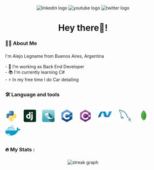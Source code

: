 ###

<div align="center">
  <img src="https://img.shields.io/static/v1?message=LinkedIn&logo=linkedin&label=&color=0077B5&logoColor=white&labelColor=&style=for-the-badge" height="25" alt="linkedin logo"  />
  <img src="https://img.shields.io/static/v1?message=Youtube&logo=youtube&label=&color=FF0000&logoColor=white&labelColor=&style=for-the-badge" height="25" alt="youtube logo"  />
  <img src="https://img.shields.io/static/v1?message=Twitter&logo=twitter&label=&color=1DA1F2&logoColor=white&labelColor=&style=for-the-badge" height="25" alt="twitter logo"  />
</div>

###

###

<h1 align="center">Hey there👋! </h1>

###

<h3 align="left">👩‍💻  About Me</h3>

###

<p align="left">I'm Alejo Legname from Buenos Aires, Argentina<br><br>- 🔭 I’m working as Back End Developer<br>- 📚 I'm currently learning C#<br>- ⚡ In my free time I do Car detailing</p>

###

<h3 align="left">🛠 Language and tools</h3>

###

<div align="left">
  <img src="src/python-original.png" height="40" alt="python logo"  />
  <img width="12" />
  <img src="src/django-icon.png" height="40" alt="django logo"  />
  <img width="12" />
  <img src="src/flask-horizontal.png" height="40" alt="flask logo"  />
  <img width="12" /> 
  <img src="src/cplusplus-original.png" height="40" alt="c-plus-plus logo"  />
  <img width="12" />
  <img src="src/csharp-original.png" height="40" alt="c-sharp logo"  />
  <img width="12" />
  <img src="src/dot-net-original.png" height="50" alt="dot-net logo"  />
  <img width="12" />
  <img src="src/mysql-original.png" height="40" alt="my-sql logo"  />
  <img width="12" />
  <img src="src/mongodb-original.png" height="40" alt="mongo-db logo"  />
  <img width="12" />
  <img src="src/docker-plain.png" height="50" alt="docker logo"  />
</div>

###

<h3 align="left">🔥   My Stats :</h3>

###

<div align="center">
  <img src="https://streak-stats.demolab.com?user=AlejoLg1&locale=en&mode=daily&theme=dark&hide_border=false&border_radius=5&order=3" height="220" alt="streak graph"  />
</div>

###
